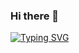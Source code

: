 ### Hi there 👋

[![Typing SVG](https://readme-typing-svg.demolab.com?font=Fira+Code&weight=700&size=32&pause=1000&width=435&lines=My+NaMe+Is+HamZa;I+am+a+MERN+stack+CoDer)](https://git.io/typing-svg)

<!--
**Hamza804-latif/Hamza804-latif** is a ✨ _special_ ✨ repository because its `README.md` (this file) appears on your GitHub profile.

Here are some ideas to get you started:

- 🔭 I’m currently working on ...
- 🌱 I’m currently learning ...
- 👯 I’m looking to collaborate on ...
- 🤔 I’m looking for help with ...
- 💬 Ask me about ...
- 📫 How to reach me: ...
- 😄 Pronouns: ...
- ⚡ Fun fact: ...
-->
